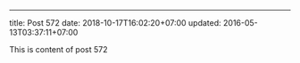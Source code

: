 ---
title: Post 572
date: 2018-10-17T16:02:20+07:00
updated: 2016-05-13T03:37:11+07:00

This is content of post 572